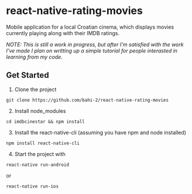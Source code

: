 # react-native-rating-movies
Mobile application for a local Croatian cinema, which displays movies currently playing along with their IMDB ratings.

*NOTE: This is still a work in progress, but after I'm satisfied with the work I've made I plan on writting up a simple tutorial for people interasted in learning from my code.*

## Get Started

1. Clone the project

```
git clone https://github.com/bahi-2/react-native-rating-movies
```

2. Install node_modules

```
cd imdbcinestar && npm install
```

3. Install the react-native-cli (assuming you have npm and node installed)
```
npm install react-native-cli
```

4. Start the project with
```
react-native run-android
```
or
```
react-native run-ios
```
